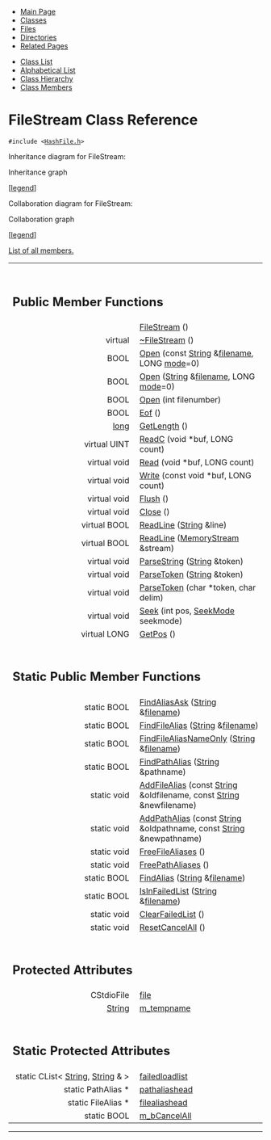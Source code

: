 <div class="tabs">

- [Main Page](index.md)
- <span id="current">[Classes](annotated.md)</span>
- [Files](files.md)
- [Directories](dirs.md)
- [Related Pages](pages.md)

</div>

<div class="tabs">

- [Class List](annotated.md)
- [Alphabetical List](classes.md)
- [Class Hierarchy](hierarchy.md)
- [Class Members](functions.md)

</div>

# FileStream Class Reference

`#include <`<a href="HashFile_8h-source.md" class="el"><code>HashFile.h</code></a>`>`

Inheritance diagram for FileStream:

<span class="image placeholder" original-image-src="classFileStream__inherit__graph.gif" original-image-title="" border="0" usemap="#FileStream__inherit__map">Inheritance graph</span>

\[[legend](graph_legend.md)\]

Collaboration diagram for FileStream:

<span class="image placeholder" original-image-src="classFileStream__coll__graph.gif" original-image-title="" border="0" usemap="#FileStream__coll__map">Collaboration graph</span>

\[[legend](graph_legend.md)\]

[List of all members.](classFileStream-members.md)

<table data-border="0" data-cellpadding="0" data-cellspacing="0">
<colgroup>
<col style="width: 50%" />
<col style="width: 50%" />
</colgroup>
<tbody>
<tr>
<td></td>
<td></td>
</tr>
<tr>
<td colspan="2"><br />
&#10;<h2 id="public-member-functions">Public Member Functions</h2></td>
</tr>
<tr>
<td class="memItemLeft" style="text-align: right;" data-nowrap="" data-valign="top"> </td>
<td class="memItemRight" data-valign="bottom"><a href="classFileStream.md#d32ff537926df3d28b48a40581a8beca" class="el">FileStream</a> ()</td>
</tr>
<tr>
<td class="memItemLeft" style="text-align: right;" data-nowrap="" data-valign="top">virtual </td>
<td class="memItemRight" data-valign="bottom"><a href="classFileStream.md#fa0fbe0ec0717ccb03545ae939eb1654" class="el">~FileStream</a> ()</td>
</tr>
<tr>
<td class="memItemLeft" style="text-align: right;" data-nowrap="" data-valign="top">BOOL </td>
<td class="memItemRight" data-valign="bottom"><a href="classFileStream.md#cc0777dbdd97306c635c96d1396f076f" class="el">Open</a> (const <a href="classString.md" class="el">String</a> &amp;<a href="classHashStream.md#435ed7e9f07f740abf511a62c00eef6e" class="el">filename</a>, LONG <a href="classHashStream.md#15d61712450a686a7f365adf4fef581f" class="el">mode</a>=0)</td>
</tr>
<tr>
<td class="memItemLeft" style="text-align: right;" data-nowrap="" data-valign="top">BOOL </td>
<td class="memItemRight" data-valign="bottom"><a href="classFileStream.md#9ad16508f2d39de33797079f1073fdcc" class="el">Open</a> (<a href="classString.md" class="el">String</a> &amp;<a href="classHashStream.md#435ed7e9f07f740abf511a62c00eef6e" class="el">filename</a>, LONG <a href="classHashStream.md#15d61712450a686a7f365adf4fef581f" class="el">mode</a>=0)</td>
</tr>
<tr>
<td class="memItemLeft" style="text-align: right;" data-nowrap="" data-valign="top">BOOL </td>
<td class="memItemRight" data-valign="bottom"><a href="classFileStream.md#1e6c6a7d86ca7ecb5484df545e4c667e" class="el">Open</a> (int filenumber)</td>
</tr>
<tr>
<td class="memItemLeft" style="text-align: right;" data-nowrap="" data-valign="top">BOOL </td>
<td class="memItemRight" data-valign="bottom"><a href="classFileStream.md#bc97709a8940b98bdc86badffdb5e9da" class="el">Eof</a> ()</td>
</tr>
<tr>
<td class="memItemLeft" style="text-align: right;" data-nowrap="" data-valign="top"><a href="Rave_8h.md#f03dc93db7c58a69ed5c83e1fa49cf0e" class="el">long</a> </td>
<td class="memItemRight" data-valign="bottom"><a href="classFileStream.md#0670dbd645d0e24b7f8f78d5c15d6aca" class="el">GetLength</a> ()</td>
</tr>
<tr>
<td class="memItemLeft" style="text-align: right;" data-nowrap="" data-valign="top">virtual UINT </td>
<td class="memItemRight" data-valign="bottom"><a href="classFileStream.md#fde77f23fe7b2aff9b4bbff7886cd45b" class="el">ReadC</a> (void *buf, LONG count)</td>
</tr>
<tr>
<td class="memItemLeft" style="text-align: right;" data-nowrap="" data-valign="top">virtual void </td>
<td class="memItemRight" data-valign="bottom"><a href="classFileStream.md#50b8cc23ca1673bb26d626a2c394f342" class="el">Read</a> (void *buf, LONG count)</td>
</tr>
<tr>
<td class="memItemLeft" style="text-align: right;" data-nowrap="" data-valign="top">virtual void </td>
<td class="memItemRight" data-valign="bottom"><a href="classFileStream.md#2a21ad14c1f9061e86f3488908c097f4" class="el">Write</a> (const void *buf, LONG count)</td>
</tr>
<tr>
<td class="memItemLeft" style="text-align: right;" data-nowrap="" data-valign="top">virtual void </td>
<td class="memItemRight" data-valign="bottom"><a href="classFileStream.md#5731576369d5ec612f670909a11ff1f9" class="el">Flush</a> ()</td>
</tr>
<tr>
<td class="memItemLeft" style="text-align: right;" data-nowrap="" data-valign="top">virtual void </td>
<td class="memItemRight" data-valign="bottom"><a href="classFileStream.md#4e063d9e8233e6a30cc01cbb65795797" class="el">Close</a> ()</td>
</tr>
<tr>
<td class="memItemLeft" style="text-align: right;" data-nowrap="" data-valign="top">virtual BOOL </td>
<td class="memItemRight" data-valign="bottom"><a href="classFileStream.md#3985cde3ac5a2f0b11bfabd47c3fc3b2" class="el">ReadLine</a> (<a href="classString.md" class="el">String</a> &amp;line)</td>
</tr>
<tr>
<td class="memItemLeft" style="text-align: right;" data-nowrap="" data-valign="top">virtual BOOL </td>
<td class="memItemRight" data-valign="bottom"><a href="classFileStream.md#a55de19009057e7dd54f3a8954878f6a" class="el">ReadLine</a> (<a href="classMemoryStream.md" class="el">MemoryStream</a> &amp;stream)</td>
</tr>
<tr>
<td class="memItemLeft" style="text-align: right;" data-nowrap="" data-valign="top">virtual void </td>
<td class="memItemRight" data-valign="bottom"><a href="classFileStream.md#1954df99f12b88ac8edbab26c3964df9" class="el">ParseString</a> (<a href="classString.md" class="el">String</a> &amp;token)</td>
</tr>
<tr>
<td class="memItemLeft" style="text-align: right;" data-nowrap="" data-valign="top">virtual void </td>
<td class="memItemRight" data-valign="bottom"><a href="classFileStream.md#f9f639af97521979917dfaaa5604b80d" class="el">ParseToken</a> (<a href="classString.md" class="el">String</a> &amp;token)</td>
</tr>
<tr>
<td class="memItemLeft" style="text-align: right;" data-nowrap="" data-valign="top">virtual void </td>
<td class="memItemRight" data-valign="bottom"><a href="classFileStream.md#fdad34f7c204434802464a3ca3306d2e" class="el">ParseToken</a> (char *token, char delim)</td>
</tr>
<tr>
<td class="memItemLeft" style="text-align: right;" data-nowrap="" data-valign="top">virtual void </td>
<td class="memItemRight" data-valign="bottom"><a href="classFileStream.md#e2861fe5083df269f60854d79c18558d" class="el">Seek</a> (int pos, <a href="classHashStream.md#a3642d2e14408dd483bffb854fd85a2c" class="el">SeekMode</a> seekmode)</td>
</tr>
<tr>
<td class="memItemLeft" style="text-align: right;" data-nowrap="" data-valign="top">virtual LONG </td>
<td class="memItemRight" data-valign="bottom"><a href="classFileStream.md#f94a854611b76efe8e8e66ae56577baf" class="el">GetPos</a> ()</td>
</tr>
<tr>
<td colspan="2"><br />
&#10;<h2 id="static-public-member-functions">Static Public Member Functions</h2></td>
</tr>
<tr>
<td class="memItemLeft" style="text-align: right;" data-nowrap="" data-valign="top">static BOOL </td>
<td class="memItemRight" data-valign="bottom"><a href="classFileStream.md#7d1ac097cd1f593248b42b6135afaa04" class="el">FindAliasAsk</a> (<a href="classString.md" class="el">String</a> &amp;<a href="classHashStream.md#435ed7e9f07f740abf511a62c00eef6e" class="el">filename</a>)</td>
</tr>
<tr>
<td class="memItemLeft" style="text-align: right;" data-nowrap="" data-valign="top">static BOOL </td>
<td class="memItemRight" data-valign="bottom"><a href="classFileStream.md#50baa73d45bca08c8e6eb3f89bba941a" class="el">FindFileAlias</a> (<a href="classString.md" class="el">String</a> &amp;<a href="classHashStream.md#435ed7e9f07f740abf511a62c00eef6e" class="el">filename</a>)</td>
</tr>
<tr>
<td class="memItemLeft" style="text-align: right;" data-nowrap="" data-valign="top">static BOOL </td>
<td class="memItemRight" data-valign="bottom"><a href="classFileStream.md#ef0efddbf027fa60b1fa504f7a5524b8" class="el">FindFileAliasNameOnly</a> (<a href="classString.md" class="el">String</a> &amp;<a href="classHashStream.md#435ed7e9f07f740abf511a62c00eef6e" class="el">filename</a>)</td>
</tr>
<tr>
<td class="memItemLeft" style="text-align: right;" data-nowrap="" data-valign="top">static BOOL </td>
<td class="memItemRight" data-valign="bottom"><a href="classFileStream.md#b2cb3275f47842fcaae5e4d8d2b6dd4d" class="el">FindPathAlias</a> (<a href="classString.md" class="el">String</a> &amp;pathname)</td>
</tr>
<tr>
<td class="memItemLeft" style="text-align: right;" data-nowrap="" data-valign="top">static void </td>
<td class="memItemRight" data-valign="bottom"><a href="classFileStream.md#0582b7d9088a60d145fdff8ef521e798" class="el">AddFileAlias</a> (const <a href="classString.md" class="el">String</a> &amp;oldfilename, const <a href="classString.md" class="el">String</a> &amp;newfilename)</td>
</tr>
<tr>
<td class="memItemLeft" style="text-align: right;" data-nowrap="" data-valign="top">static void </td>
<td class="memItemRight" data-valign="bottom"><a href="classFileStream.md#ae353a6b948bc21dbfbe8d91e0f6a530" class="el">AddPathAlias</a> (const <a href="classString.md" class="el">String</a> &amp;oldpathname, const <a href="classString.md" class="el">String</a> &amp;newpathname)</td>
</tr>
<tr>
<td class="memItemLeft" style="text-align: right;" data-nowrap="" data-valign="top">static void </td>
<td class="memItemRight" data-valign="bottom"><a href="classFileStream.md#d20c0f53e9e7701272b5c4ad1fa5bf63" class="el">FreeFileAliases</a> ()</td>
</tr>
<tr>
<td class="memItemLeft" style="text-align: right;" data-nowrap="" data-valign="top">static void </td>
<td class="memItemRight" data-valign="bottom"><a href="classFileStream.md#b0ef2cb3d7ea744009a538097b1efc2f" class="el">FreePathAliases</a> ()</td>
</tr>
<tr>
<td class="memItemLeft" style="text-align: right;" data-nowrap="" data-valign="top">static BOOL </td>
<td class="memItemRight" data-valign="bottom"><a href="classFileStream.md#df908ace8192cbe89aa9c7ad6ac6038a" class="el">FindAlias</a> (<a href="classString.md" class="el">String</a> &amp;<a href="classHashStream.md#435ed7e9f07f740abf511a62c00eef6e" class="el">filename</a>)</td>
</tr>
<tr>
<td class="memItemLeft" style="text-align: right;" data-nowrap="" data-valign="top">static BOOL </td>
<td class="memItemRight" data-valign="bottom"><a href="classFileStream.md#b451959fa2fddc994e307366e99e464c" class="el">IsInFailedList</a> (<a href="classString.md" class="el">String</a> &amp;<a href="classHashStream.md#435ed7e9f07f740abf511a62c00eef6e" class="el">filename</a>)</td>
</tr>
<tr>
<td class="memItemLeft" style="text-align: right;" data-nowrap="" data-valign="top">static void </td>
<td class="memItemRight" data-valign="bottom"><a href="classFileStream.md#1b3fe5749d19f82adb9f08a95f6ba296" class="el">ClearFailedList</a> ()</td>
</tr>
<tr>
<td class="memItemLeft" style="text-align: right;" data-nowrap="" data-valign="top">static void </td>
<td class="memItemRight" data-valign="bottom"><a href="classFileStream.md#aee1a3b9f67b83696ef8a7cc16e53c10" class="el">ResetCancelAll</a> ()</td>
</tr>
<tr>
<td colspan="2"><br />
&#10;<h2 id="protected-attributes">Protected Attributes</h2></td>
</tr>
<tr>
<td class="memItemLeft" style="text-align: right;" data-nowrap="" data-valign="top">CStdioFile </td>
<td class="memItemRight" data-valign="bottom"><a href="classFileStream.md#8c7dd922ad47494fc02c388e12c00eac" class="el">file</a></td>
</tr>
<tr>
<td class="memItemLeft" style="text-align: right;" data-nowrap="" data-valign="top"><a href="classString.md" class="el">String</a> </td>
<td class="memItemRight" data-valign="bottom"><a href="classFileStream.md#de1faa8354c85adbc49fcbd7a4196bfa" class="el">m_tempname</a></td>
</tr>
<tr>
<td colspan="2"><br />
&#10;<h2 id="static-protected-attributes">Static Protected Attributes</h2></td>
</tr>
<tr>
<td class="memItemLeft" style="text-align: right;" data-nowrap="" data-valign="top">static CList&lt; <a href="classString.md" class="el">String</a>, <a href="classString.md" class="el">String</a> &amp; &gt; </td>
<td class="memItemRight" data-valign="bottom"><a href="classFileStream.md#1b8c28feb10ee7732b6b83ef0ea04f96" class="el">failedloadlist</a></td>
</tr>
<tr>
<td class="memItemLeft" style="text-align: right;" data-nowrap="" data-valign="top">static PathAlias * </td>
<td class="memItemRight" data-valign="bottom"><a href="classFileStream.md#16ecdd2bf4d6c8eff29dd5b14a552ea2" class="el">pathaliashead</a></td>
</tr>
<tr>
<td class="memItemLeft" style="text-align: right;" data-nowrap="" data-valign="top">static FileAlias * </td>
<td class="memItemRight" data-valign="bottom"><a href="classFileStream.md#dd224b41adc5768b5db6365edd975066" class="el">filealiashead</a></td>
</tr>
<tr>
<td class="memItemLeft" style="text-align: right;" data-nowrap="" data-valign="top">static BOOL </td>
<td class="memItemRight" data-valign="bottom"><a href="classFileStream.md#4f325e46a02969439b76d27dfc55d357" class="el">m_bCancelAll</a></td>
</tr>
</tbody>
</table>

------------------------------------------------------------------------

<span id="_details"></span>

